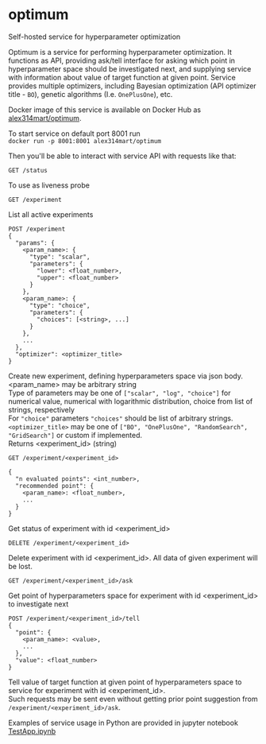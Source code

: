 # optimum
Self-hosted service for hyperparameter optimization

Optimum is a service for performing hyperparameter optimization.
It functions as API, providing ask/tell interface for asking which point in hyperparameter space should be investigated next,
and supplying service with information about value of target function at given point.
Service provides multiple optimizers, including Bayesian optimization (API optimizer title - `BO`),
genetic algorithms (I.e. `OnePlusOne`), etc.

Docker image of this service is available on Docker Hub as [alex314mart/optimum](https://hub.docker.com/r/alex314mart/optimum).

To start service on default port 8001 run<br>
`docker run -p 8001:8001 alex314mart/optimum`

Then you'll be able to interact with service API with requests like that:

```
GET /status
```
To use as liveness probe

```
GET /experiment
```
List all active experiments

```
POST /experiment
{
  "params": {
    <param_name>: {
      "type": "scalar",
      "parameters": {
        "lower": <float_number>,
        "upper": <float_number>
      }
    },
    <param_name>: {
      "type": "choice",
      "parameters": {
        "choices": [<string>, ...]
      }
    },
    ...
  },
  "optimizer": <optimizer_title>
}
```
Create new experiment, defining hyperparameters space via json body.<br>
<param_name> may be arbitrary string<br>
Type of parameters may be one of `["scalar", "log", "choice"]` for numerical value, numerical with logarithmic distribution, choice from list of strings, respectively<br>
For `"choice"` parameters `"choices"` should be list of arbitrary strings.<br>
`<optimizer_title>` may be one of `["BO", "OnePlusOne", "RandomSearch", "GridSearch"]` or custom if implemented.<br>
Returns <experiment_id> (string)

```
GET /experiment/<experiment_id>
```
```
{
  "n evaluated points": <int_number>,
  "recommended point": {
    <param_name>: <float_number>,
    ...
  }
}
```
Get status of experiment with id <experiment_id>

```
DELETE /experiment/<experiment_id>
```
Delete experiment with id <experiment_id>. All data of given experiment will be lost.

```
GET /experiment/<experiment_id>/ask
```
Get point of hyperparameters space for experiment with id <experiment_id> to investigate next

```
POST /experiment/<experiment_id>/tell
{
  "point": {
    <param_name>: <value>,
    ...
  },
  "value": <float_number>
}
```
Tell value of target function at given point of hyperparameters space to service for experiment with id <experiment_id>.<br>
Such requests may be sent even without getting prior point suggestion from `/experiment/<experiment_id>/ask`.

Examples of service usage in Python are provided in jupyter notebook [TestApp.ipynb](https://github.com/Alex314/optimum/blob/master/TestApp.ipynb)
